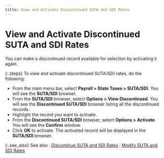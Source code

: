 ```yaml
---
title: View and Activate Discontinued SUTA and SDI Rates
---
```


# View and Activate Discontinued SUTA and SDI Rates


You can make a discontinued record available for selection by activating  it again.


{:.steps}
To view and activate discontinued SUTA/SDI  rates, do the following:

- From the main  menu bar, select **Payroll &gt; State Taxes 
 &gt; SUTA/SDI**. You will see the **SUTA/SDI**  browser.
- From the **SUTA/SDI** browser, select **Options 
 &gt; View Discontinued**. You will see the **Discontinued 
 SUTA/SDI** browser listing all the discontinued records.
- Highlight the  record you want to activate.
- From the **Discontinued SUTA/SDI** browser, select  **Options &gt; Activate**. You will  see the **Confirm** window.
- Click **OK** to activate. The activated record  will be displayed in the **SUTA/SDI**  browser.



{:.see_also}
See also
: [Discontinue  SUTA and SDI Rates]({{site.prl_baseurl}}/setup/suta-sdi-setup/setup-rates/discontinuing_a_suta_sdi_information.html)
: [Modify SUTA  and SDI Rates]({{site.prl_baseurl}}/setup/suta-sdi-setup/setup-rates/modifying_suta_sdi_rates.html)
